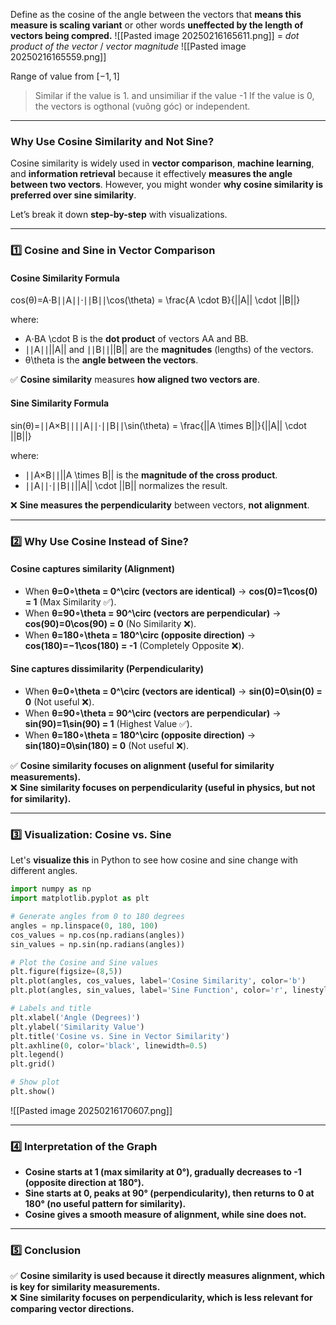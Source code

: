 Define as the cosine of the angle between the vectors that **means this measure is scaling variant** or other words **uneffected by the length of vectors being compred.**
![[Pasted image 20250216165611.png]]
= *dot product of the vector* / *vector magnitude*
![[Pasted image 20250216165559.png]]

Range of value from $[-1, 1]$
> Similar if the value is 1. and unsimiliar if the value -1 
> If the value is 0, the vectors is ogthonal (vuông góc) or independent. 

---

### **Why Use Cosine Similarity and Not Sine?**

Cosine similarity is widely used in **vector comparison**, **machine learning**, and **information retrieval** because it effectively **measures the angle between two vectors**. However, you might wonder **why cosine similarity is preferred over sine similarity**.

Let’s break it down **step-by-step** with visualizations.

---

### **1️⃣ Cosine and Sine in Vector Comparison**

#### **Cosine Similarity Formula**

cos⁡(θ)=A⋅B∣∣A∣∣⋅∣∣B∣∣\cos(\theta) = \frac{A \cdot B}{||A|| \cdot ||B||}

where:

- A⋅BA \cdot B is the **dot product** of vectors AA and BB.
- ∣∣A∣∣||A|| and ∣∣B∣∣||B|| are the **magnitudes** (lengths) of the vectors.
- θ\theta is the **angle between the vectors**.

✅ **Cosine similarity** measures **how aligned two vectors are**.

#### **Sine Similarity Formula**

sin⁡(θ)=∣∣A×B∣∣∣∣A∣∣⋅∣∣B∣∣\sin(\theta) = \frac{||A \times B||}{||A|| \cdot ||B||}

where:

- ∣∣A×B∣∣||A \times B|| is the **magnitude of the cross product**.
- ∣∣A∣∣⋅∣∣B∣∣||A|| \cdot ||B|| normalizes the result.

❌ **Sine measures the perpendicularity** between vectors, **not alignment**.

---

### **2️⃣ Why Use Cosine Instead of Sine?**

#### **Cosine captures similarity (Alignment)**

- When **θ=0∘\theta = 0^\circ (vectors are identical)** → **cos⁡(0)=1\cos(0) = 1** (Max Similarity ✅).
- When **θ=90∘\theta = 90^\circ (vectors are perpendicular)** → **cos⁡(90)=0\cos(90) = 0** (No Similarity ❌).
- When **θ=180∘\theta = 180^\circ (opposite direction)** → **cos⁡(180)=−1\cos(180) = -1** (Completely Opposite ❌).

#### **Sine captures dissimilarity (Perpendicularity)**

- When **θ=0∘\theta = 0^\circ (vectors are identical)** → **sin⁡(0)=0\sin(0) = 0** (Not useful ❌).
- When **θ=90∘\theta = 90^\circ (vectors are perpendicular)** → **sin⁡(90)=1\sin(90) = 1** (Highest Value ✅).
- When **θ=180∘\theta = 180^\circ (opposite direction)** → **sin⁡(180)=0\sin(180) = 0** (Not useful ❌).

✅ **Cosine similarity focuses on alignment (useful for similarity measurements).**  
❌ **Sine similarity focuses on perpendicularity (useful in physics, but not for similarity).**

---

### **3️⃣ Visualization: Cosine vs. Sine**

Let's **visualize this** in Python to see how cosine and sine change with different angles.

```python
import numpy as np
import matplotlib.pyplot as plt

# Generate angles from 0 to 180 degrees
angles = np.linspace(0, 180, 100)
cos_values = np.cos(np.radians(angles))
sin_values = np.sin(np.radians(angles))

# Plot the Cosine and Sine values
plt.figure(figsize=(8,5))
plt.plot(angles, cos_values, label='Cosine Similarity', color='b')
plt.plot(angles, sin_values, label='Sine Function', color='r', linestyle='dashed')

# Labels and title
plt.xlabel('Angle (Degrees)')
plt.ylabel('Similarity Value')
plt.title('Cosine vs. Sine in Vector Similarity')
plt.axhline(0, color='black', linewidth=0.5)
plt.legend()
plt.grid()

# Show plot
plt.show()
```
![[Pasted image 20250216170607.png]]

---

### **4️⃣ Interpretation of the Graph**

- **Cosine starts at 1 (max similarity at 0°), gradually decreases to -1 (opposite direction at 180°).**
- **Sine starts at 0, peaks at 90° (perpendicularity), then returns to 0 at 180° (no useful pattern for similarity).**
- **Cosine gives a smooth measure of alignment, while sine does not.**

---

### **5️⃣ Conclusion**

✅ **Cosine similarity is used because it directly measures alignment, which is key for similarity measurements.**  
❌ **Sine similarity focuses on perpendicularity, which is less relevant for comparing vector directions.**

